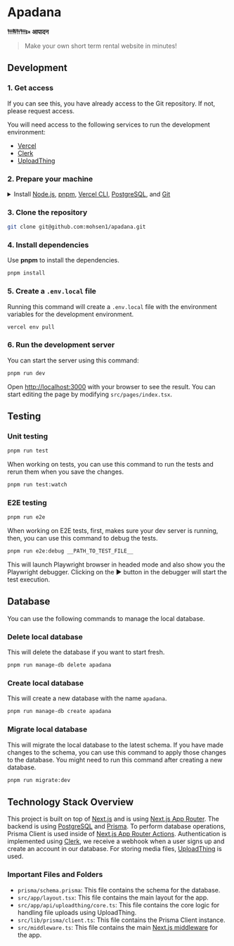 # Apadana

**𐎠𐎱𐎭𐎠𐎴** **आपादन**

> Make your own short term rental website in minutes!

## Development

### 1. Get access

If you can see this, you have already access to the Git repository. If not, please request access.

You will need access to the following services to run the development environment:

- [Vercel](https://vercel.com/)
- [Clerk](https://clerk.com/)
- [UploadThing](https://uploadthing.com/)

### 2. Prepare your machine

<details>
  <summary style="cursor: pointer;">Install <a href="https://nodejs.org/en">Node.js</a>, <a href="https://pnpm.io/">pnpm</a>, <a href="https://vercel.com/docs/cli">Vercel CLI</a>, <a href="https://www.postgresql.org/download/">PostgreSQL</a>, and <a href="https://git-scm.com/downloads">Git</a></summary>

<details>
<summary><b style="cursor: pointer;">on MacOS</b></summary>

1. Install [Homebrew](https://brew.sh/)
   ```bash
   /bin/bash -c "$(curl -fsSL https://raw.githubusercontent.com/Homebrew/install/HEAD/install.sh)"
   ```
2. Install [Volta](https://volta.sh/) and using it to install `node` and `pnpm`
   ```bash
   curl https://get.volta.sh | bash
   volta install node
   volta install pnpm
   ```
3. Install [Vercel CLI](https://vercel.com/docs/cli) (v3.1.0 or higher)
   ```bash
   pnpm install -g vercel
   ```
4. Install [PostgreSQL](https://www.postgresql.org/download/) (v15.4 or higher)
   ```bash
   brew install postgresql
   ```
   [Homebrew documentation for installing PostgreSQL via `brew`](https://wiki.postgresql.org/wiki/Homebrew)
5. Install [Git](https://git-scm.com/downloads)
   ```bash
   brew install git
   ```

</details>

<details>
<summary><b style="cursor: pointer;"   >on Linux</b></summary>

1. Install [Node.js](https://nodejs.org/en) (v20.12.2 or higher)
   ```bash
   curl -fsSL https://deb.nodesource.com/setup_20.x -o nodesource_setup.sh
   sudo -E bash nodesource_setup.sh
   sudo apt-get install -y nodejs
   ```
2. Install [pnpm](https://pnpm.io/)
   ```bash
   curl -fsSL https://get.pnpm.io/install.sh | bash
   ```
3. Install [Vercel CLI](https://vercel.com/docs/cli) (v3.1.0 or higher)
   ```bash
   npm install -g vercel
   ```
4. Install [PostgreSQL](https://www.postgresql.org/download/) (v15.4 or higher)
   ```bash
   sudo apt-get install -y postgresql
   ```
5. Install [Git](https://git-scm.com/downloads)
   ```bash
   sudo apt-get install -y git
   ```

</details>

<details>
<summary><b style="cursor: pointer;">on Windows</b></summary>

We recommend using [WSL](https://docs.microsoft.com/en-us/windows/wsl/install) to run the development environment on Windows. With WSL, you can install Ubuntu and use the same commands as the Linux section.

</details>

</details>

### 3. Clone the repository

```bash
git clone git@github.com:mohsen1/apadana.git
```

### 4. Install dependencies

Use **pnpm** to install the dependencies.

```bash
pnpm install
```

### 5. Create a `.env.local` file

Running this command will create a `.env.local` file with the environment variables for the development environment.

```bash
vercel env pull
```

### 6. Run the development server

You can start the server using this command:

```bash
pnpm run dev
```

Open [http://localhost:3000](http://localhost:3000) with your browser to see the result. You can start editing the page by modifying `src/pages/index.tsx`.

## Testing

### Unit testing

```bash
pnpm run test
```

When working on tests, you can use this command to run the tests and rerun them when you save the changes.

```bash
pnpm run test:watch
```

### E2E testing

```bash
pnpm run e2e
```

When working on E2E tests, first, makes sure your dev server is running, then, you can use this command to debug the tests.

```bash
pnpm run e2e:debug __PATH_TO_TEST_FILE__
```

This will launch Playwright browser in headed mode and also show you the Playwright debugger. Clicking on the ▶ button in the debugger will start the test execution.

## Database

You can use the following commands to manage the local database.

### Delete local database

This will delete the database if you want to start fresh.

```bash
pnpm run manage-db delete apadana
```

### Create local database

This will create a new database with the name `apadana`.

```bash
pnpm run manage-db create apadana
```

### Migrate local database

This will migrate the local database to the latest schema. If you have made changes to the schema, you can use this command to apply those changes to the database. You might need to run this command after creating a new database.

```bash
pnpm run migrate:dev
```

## Technology Stack Overview

This project is built on top of [Next.js](https://nextjs.org/) and is using [Next.js App Router](https://nextjs.org/docs/app).
The backend is using [PostgreSQL](https://www.postgresql.org/) and [Prisma](https://www.prisma.io/). To perform database operations, Prisma Client is used inside of [Next.js App Router Actions](https://nextjs.org/docs/app/building-your-application/data-fetching/server-actions-and-mutations). Authentication is implemented using [Clerk](https://clerk.com/), we receive a webhook when a user signs up and create an account in our database. For storing media files, [UploadThing](https://uploadthing.com/) is used.

### Important Files and Folders

- `prisma/schema.prisma`: This file contains the schema for the database.
- `src/app/layout.tsx`: This file contains the main layout for the app.
- `src/app/api/uploadthing/core.ts`: This file contains the core logic for handling file uploads using UploadThing.
- `src/lib/prisma/client.ts`: This file contains the Prisma Client instance.
- `src/middleware.ts`: This file contains the main [Next.js middleware](https://nextjs.org/docs/app/building-your-application/routing/middleware) for the app.
